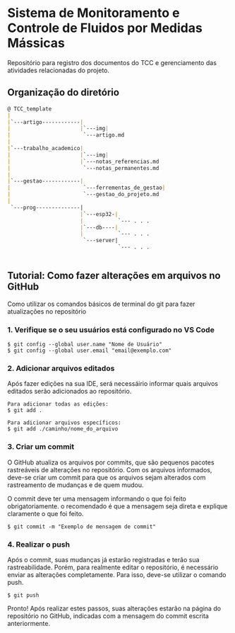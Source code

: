 # Sistema de Monitoramento e Controle de Fluidos por Medidas Mássicas
Repositório para registro dos documentos do TCC e gerenciamento das atividades relacionadas do projeto.

## Organização do diretório
``` md
@ TCC_template
|
|`---artigo------------|
|                      |`---img|
|                       `---artigo.md
|
|`---trabalho_academico|
|                      |`---img|
|                      |`---notas_referencias.md
|                       `---notas_permanentes.md
|
|`---gestao------------|
|                       `---ferrementas_de_gestao|
|                       `---gestao_do_projeto.md
|
 `---prog--------------|
                       |`---esp32-|
                       |           `--- . . .
                       |`---db----|
                       |           `--- . . .
                        `---server|
                                   `--- . . .
 
```

## Tutorial: Como fazer alterações em arquivos no GitHub
Como utilizar os comandos básicos de terminal do git para fazer atualizações no repositório

### 1. Verifique se o seu usuários está configurado no VS Code
```
$ git config --global user.name "Nome de Usuário"
$ git config --global user.email "email@exemplo.com"
```

### 2. Adicionar arquivos editados
Após fazer edições na sua IDE, será necessáirio informar quais arquivos editados serão adicionados ao repositório.
```
Para adicionar todas as edições:
$ git add .

Para adicionar arquivos específicos:
$ git add ./caminho/nome_do_arquivo
```

### 3. Criar um commit
O GitHub atualiza os arquivos por commits, que são pequenos pacotes rastreáveis de alterações no repositório. Com os arquivos informados, deve-se criar um commit para que os arquivos sejam alterados com rastreamento de mudanças e de quem mudou.

O commit deve ter uma mensagem informando o que foi feito obrigatoriamente. o recomendado é que a mensagem seja direta e explique claramente o que foi feito.
```
$ git commit -m "Exemplo de mensagem de commit"
```

### 4. Realizar o push
Após o commit, suas mudanças já estarão registradas e terão sua rastreabilidade. Porém, para realmente editar o repositório, é necessário enviar as alterações completamente. Para isso, deve-se utilizar o comando push.
```
$ git push
```

Pronto! Após realizar estes passos, suas alterações estarão na página do repositório no GitHub, indicadas com a mensagem do commit escrita anteriormente.